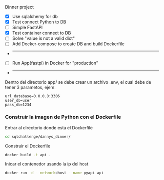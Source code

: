 Dinner project
- [x] Use sqlalchemy for db
- [x] Test connect Python to DB
- [ ] Simple FastAPI
- [x] Test container connect to DB
- [ ] Solve "value is not a valid dict"
- [ ] Add Docker-compose to create DB and build Dockerfile
- ***
- [ ] Run App(fastpi) in Docker for "production"
- ***
Dentro del directorio app/ se debe crear un archivo .env, el cual debe de tener 3 parametos, ejem:
```.env
url_database=0.0.0.0:3306
user_db=user
pass_db=1234
```

### Construir la imagen de Python con el Dockerfile
Entrar al directorio donde esta el Dockerfile
```bash
cd sqlchallenge/dannys_dinner/
```
Construir el Dockerfile
```bash
docker build -t api .
```
Inicar el contenedor usando la ip del host
```bash
docker run -d --network=host --name pyapi api
```
